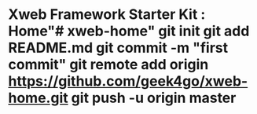 # Xweb Framework Starter Kit : Home"# xweb-home"  git init git add README.md git commit -m "first commit" git remote add origin https://github.com/geek4go/xweb-home.git git push -u origin master
